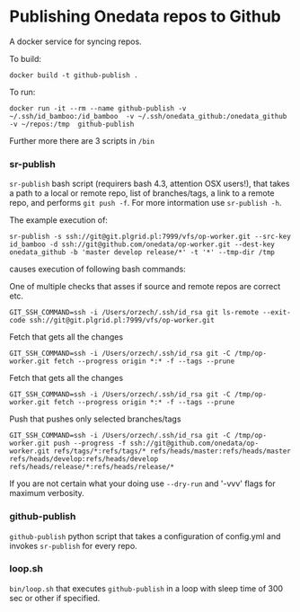 # Publishing Onedata repos to Github

A docker service for syncing repos.

To build:

`docker build -t github-publish . `

To run:

```
docker run -it --rm --name github-publish -v ~/.ssh/id_bamboo:/id_bamboo  -v ~/.ssh/onedata_github:/onedata_github -v ~/repos:/tmp  github-publish
```

Further more there are 3 scripts in `/bin`
### sr-publish

`sr-publish` bash script (requirers bash 4.3, attention OSX users!), that takes a path to a local or remote repo, list of branches/tags, a link to a remote repo, and performs `git push -f`.  For more intormation use `sr-publish -h`.

The example execution of:

```
sr-publish -s ssh://git@git.plgrid.pl:7999/vfs/op-worker.git --src-key  id_bamboo -d ssh://git@github.com/onedata/op-worker.git --dest-key onedata_github -b 'master develop release/*' -t '*' --tmp-dir /tmp
```

causes execution of following bash commands:

One of multiple checks that asses if source and remote repos are correct etc.
```
GIT_SSH_COMMAND=ssh -i /Users/orzech/.ssh/id_rsa git ls-remote --exit-code ssh://git@git.plgrid.pl:7999/vfs/op-worker.git
```

Fetch that gets all the changes
```
GIT_SSH_COMMAND=ssh -i /Users/orzech/.ssh/id_rsa git -C /tmp/op-worker.git fetch --progress origin *:* -f --tags --prune
```

Fetch that gets all the changes
```
GIT_SSH_COMMAND=ssh -i /Users/orzech/.ssh/id_rsa git -C /tmp/op-worker.git fetch --progress origin *:* -f --tags --prune
```

Push that pushes only selected branches/tags
```
GIT_SSH_COMMAND=ssh -i /Users/orzech/.ssh/id_rsa git -C /tmp/op-worker.git push --progress -f ssh://git@github.com/onedata/op-worker.git refs/tags/*:refs/tags/* refs/heads/master:refs/heads/master refs/heads/develop:refs/heads/develop refs/heads/release/*:refs/heads/release/*
```

If you are not certain what your doing use `--dry-run` and '-vvv' flags for maximum verbosity.

### github-publish

`github-publish` python script that takes a configuration of config.yml and invokes `sr-publish` for every repo.

### loop.sh

`bin/loop.sh` that executes `github-publish` in a loop with sleep time of 300 sec or other if specified.


